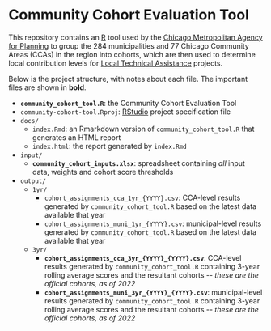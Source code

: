 # Community Cohort Evaluation Tool

This repository contains an [R](https://www.r-project.org) tool used by the [Chicago Metropolitan Agency for Planning](https://www.cmap.illinois.gov) to group the 284 municipalities and 77 Chicago Community Areas (CCAs) in the region into cohorts, which are then used to determine local contribution levels for [Local Technical Assistance](https://www.cmap.illinois.gov/programs/LTA) projects.

Below is the project structure, with notes about each file. The important files are shown in **bold**.

- **`community_cohort_tool.R`**: the Community Cohort Evaluation Tool
- `community-cohort-tool.Rproj`: [RStudio](https://rstudio.com) project specification file
- `docs/`
  - `index.Rmd`: an Rmarkdown version of `community_cohort_tool.R` that generates an HTML report
  - `index.html`: the report generated by `index.Rmd`
- `input/`
  - **`community_cohort_inputs.xlsx`**: spreadsheet containing *all* input data, weights and cohort score thresholds
- `output/`
  - `1yr/`
    - `cohort_assignments_cca_1yr_{YYYY}.csv`: CCA-level results generated by `community_cohort_tool.R` based on the latest data available that year
    - `cohort_assignments_muni_1yr_{YYYY}.csv`: municipal-level results generated by `community_cohort_tool.R` based on the latest data available that year
  - `3yr/`
    - **`cohort_assignments_cca_3yr_{YYYY}_{YYYY}.csv`**: CCA-level results generated by `community_cohort_tool.R` containing 3-year rolling average scores and the resultant cohorts -- *these are the official cohorts, as of 2022*
    - **`cohort_assignments_muni_3yr_{YYYY}_{YYYY}.csv`**: municipal-level results generated by `community_cohort_tool.R` containing 3-year rolling average scores and the resultant cohorts -- *these are the official cohorts, as of 2022*
